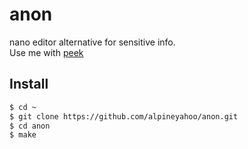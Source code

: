 # anon
nano editor alternative for sensitive info.  
Use me with [peek](https://github.com/alpineyahoo/peek)

## Install

```bash
$ cd ~
$ git clone https://github.com/alpineyahoo/anon.git
$ cd anon
$ make
```
